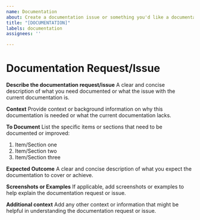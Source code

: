 ```yaml
---
name: Documentation
about: Create a documentation issue or something you'd like a documentation of
title: "[DOCUMENTATION]"
labels: documentation
assignees: ''

---
```


# Documentation Request/Issue

**Describe the documentation request/issue**
A clear and concise description of what you need documented or what the issue with the current documentation is.

**Context**
Provide context or background information on why this documentation is needed or what the current documentation lacks.

**To Document**
List the specific items or sections that need to be documented or improved:
1. Item/Section one
2. Item/Section two
3. Item/Section three

**Expected Outcome**
A clear and concise description of what you expect the documentation to cover or achieve.

**Screenshots or Examples**
If applicable, add screenshots or examples to help explain the documentation request or issue.

**Additional context**
Add any other context or information that might be helpful in understanding the documentation request or issue.
